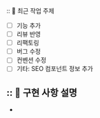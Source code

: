 :: 📌 최근 작업 주제

- [ ] 기능 추가
- [ ] 리뷰 반영
- [ ] 리팩토링
- [ ] 버그 수정
- [ ] 컨벤션 수정
- [ ] 기타: SEO 컴포넌트 정보 추가

## :: 🧾 구현 사항 설명

-

